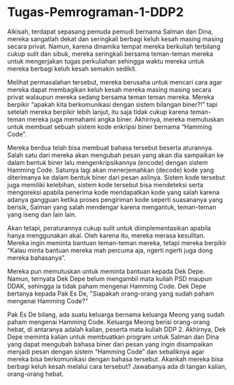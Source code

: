 # Tugas-Pemrograman-1-DDP2

Alkisah, terdapat sepasang pemuda pemudi bernama Salman dan Dina,
mereka sangatlah dekat dan seringkali berbagi keluh kesah masing masing
secara privat. Namun, karena dinamika tempat mereka berkuliah terbilang
cukup sulit dan sibuk, mereka seringkali bersama teman-teman mereka
untuk mengerjakan tugas perkuliahan sehingga waktu mereka untuk mereka
berbagi keluh kesah semakin sedikit.

Melihat permasalahan tersebut, mereka berusaha untuk mencari cara agar
mereka dapat membagikan keluh kesah mereka masing masing secara privat
walaupun mereka sedang bersama teman teman mereka. Mereka berpikir
“apakah kita berkomunikasi dengan sistem bilangan biner?!” tapi setelah
mereka berpikir lebih lanjut, itu saja tidak cukup karena teman-teman
mereka juga memahami angka biner. Akhirnya, mereka memutuskan untuk
membuat sebuah sistem kode enkripsi biner bernama “Hamming Code”.

Mereka berdua telah bisa membuat bahasa tersebut beserta aturannya.
Salah satu dari mereka akan mengubah pesan yang akan dia sampaikan ke
dalam bentuk biner lalu mengenkripsikannya (encode) dengan sistem
Hamming Code. Satunya lagi akan menerjemahkan (decode) kode yang
diterimanya ke dalam bentuk biner dari pesan aslinya. Sistem kode tersebut
juga memiliki kelebihan, sistem kode tersebut bisa mendeteksi serta
mengoreksi apabila penerima kode mendapatkan kode yang salah karena
adanya gangguan ketika proses pengiriman kode seperti suasananya yang
berisik, Salman yang salah mendengar karena mengantuk, teman-teman yang
iseng dan lain lain.

Akan tetapi, peraturannya cukup sulit untuk diimplementasikan apabila
hanya menggunakan akal. Oleh karena itu, mereka merasa kesulitan. Mereka
ingin meminta bantuan teman-teman mereka, tetapi mereka berpikir “Kalau
minta bantuan mereka mah percuma aja, ngerti ngerti juga dong mereka
bahasanya”.

Mereka pun memutuskan untuk meminta bantuan kepada Dek Depe. Namun,
ternyata Dek Depe belum mengambil mata kuliah PSD maupun DDAK,
sehingga ia tidak paham mengenai Hamming Code. Dek Depe bertanya
kepada Pak Es De, "Siapakah orang-orang yang sudah paham mengenai
Hamming Code?"

Pak Es De bilang, ada suatu keluarga bernama keluarga Meong yang sudah
paham mengenai Hamming Code. Keluarga Meong berisi orang-orang hebat,
di antaranya adalah kalian, peserta mata kuliah DDP 2. Akhirnya, Dek Depe
meminta kalian untuk membuatkan program untuk Salman dan Dina yang
dapat mengubah bahasa biner dari pesan yang ingin disampaikan menjadi
pesan dengan sistem “Hamming Code” dan sebaliknya agar mereka bisa
berkomunikasi dengan bahasa tersebut. Akankah mereka bisa berbagi keluh
kesah melalui cara tersebut? Jawabanya ada di tangan kalian, orang-orang
hebat.
